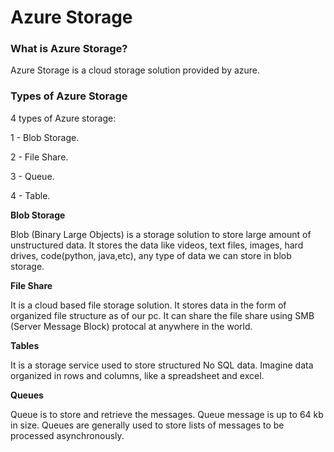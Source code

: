 # Azure Storage

### What is Azure Storage?

Azure Storage is a cloud storage solution provided by azure.

### Types of Azure Storage

4 types of Azure storage:

1 - Blob Storage.

2 - File Share.

3 - Queue.

4 - Table.

**Blob Storage**

Blob (Binary Large Objects) is a storage solution to store large amount of unstructured data. It stores the data like videos, text files, images, hard drives, code(python, java,etc), any type of data we can store in blob storage.

**File Share**

It is a cloud based file storage solution. It stores data in the form of organized file structure as of our pc. It can share the file share using SMB (Server Message Block) protocal at anywhere in the world.

**Tables**

It is a storage service used to store structured No SQL data. Imagine data organized in rows and columns, like a spreadsheet and excel.

**Queues**

Queue is to store and retrieve the messages. Queue message is up to 64 kb in size. Queues are generally used to store lists of messages to be processed asynchronously.
